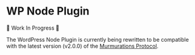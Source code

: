 # WP Node Plugin

:construction: Work In Progress :construction:

The WordPress Node Plugin is currently being rewritten to be compatible with the latest version (v2.0.0) of the [Murmurations Protocol](/about/common-terms.html#murmurations-protocol).
